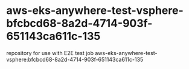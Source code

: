 # aws-eks-anywhere-test-vsphere-bfcbcd68-8a2d-4714-903f-651143ca611c-135
repository for use with E2E test job aws-eks-anywhere-test-vsphere:bfcbcd68-8a2d-4714-903f-651143ca611c-135
